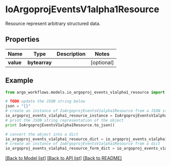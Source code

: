 # IoArgoprojEventsV1alpha1Resource

Resource represent arbitrary structured data.

## Properties

Name | Type | Description | Notes
------------ | ------------- | ------------- | -------------
**value** | **bytearray** |  | [optional] 

## Example

```python
from argo_workflows.models.io_argoproj_events_v1alpha1_resource import IoArgoprojEventsV1alpha1Resource

# TODO update the JSON string below
json = "{}"
# create an instance of IoArgoprojEventsV1alpha1Resource from a JSON string
io_argoproj_events_v1alpha1_resource_instance = IoArgoprojEventsV1alpha1Resource.from_json(json)
# print the JSON string representation of the object
print IoArgoprojEventsV1alpha1Resource.to_json()

# convert the object into a dict
io_argoproj_events_v1alpha1_resource_dict = io_argoproj_events_v1alpha1_resource_instance.to_dict()
# create an instance of IoArgoprojEventsV1alpha1Resource from a dict
io_argoproj_events_v1alpha1_resource_form_dict = io_argoproj_events_v1alpha1_resource.from_dict(io_argoproj_events_v1alpha1_resource_dict)
```
[[Back to Model list]](../README.md#documentation-for-models) [[Back to API list]](../README.md#documentation-for-api-endpoints) [[Back to README]](../README.md)


